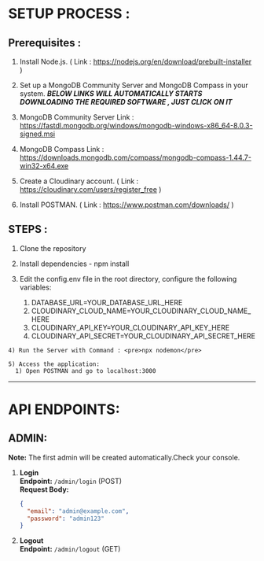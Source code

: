 # SETUP PROCESS :
## Prerequisites :
 1) Install Node.js. ( Link : https://nodejs.org/en/download/prebuilt-installer )
   
 2) Set up a MongoDB Community Server and MongoDB Compass in your system.
   ***BELOW LINKS WILL AUTOMATICALLY STARTS DOWNLOADING THE REQUIRED SOFTWARE , JUST CLICK ON IT***
   1) MongoDB Community Server Link : https://fastdl.mongodb.org/windows/mongodb-windows-x86_64-8.0.3-signed.msi 
   2) MongoDB Compass Link : https://downloads.mongodb.com/compass/mongodb-compass-1.44.7-win32-x64.exe 

 3) Create a Cloudinary account. ( Link : https://cloudinary.com/users/register_free )
   
 4) Install POSTMAN. ( Link : https://www.postman.com/downloads/ )


## STEPS :
   1) Clone the repository
   
   2) Install dependencies - npm install
   
   3) Edit the config.env file in the root directory, configure the following variables:
      1) DATABASE_URL=YOUR_DATABASE_URL_HERE
      2) CLOUDINARY_CLOUD_NAME=YOUR_CLOUDINARY_CLOUD_NAME_HERE
      3) CLOUDINARY_API_KEY=YOUR_CLOUDINARY_API_KEY_HERE
      4) CLOUDINARY_API_SECRET=YOUR_CLOUDINARY_API_SECRET_HERE
   
    4) Run the Server with Command : <pre>npx nodemon</pre>
   
    5) Access the application:
      1) Open POSTMAN and go to localhost:3000


---------------------------------------------------------
# API ENDPOINTS:

## ADMIN:
**Note:** The first admin will be created automatically.Check your console.

1) **Login**  
   **Endpoint:** `/admin/login` (POST)  
   **Request Body:**  
   ```json
   {
     "email": "admin@example.com",
     "password": "admin123"
   }

2) **Logout**  
   **Endpoint:** `/admin/logout` (GET)  